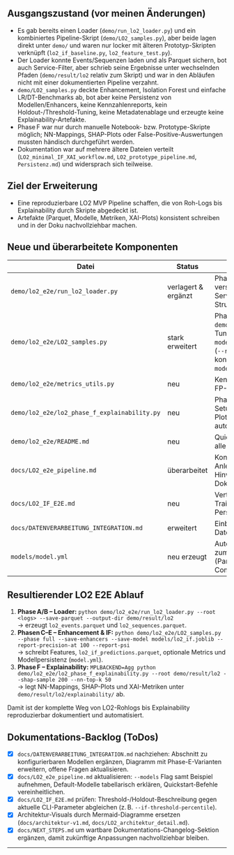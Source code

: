 

## Ausgangszustand (vor meinen Änderungen)
- Es gab bereits einen Loader (`demo/run_lo2_loader.py`) und ein kombiniertes Pipeline-Skript (`demo/LO2_samples.py`), aber beide lagen direkt unter `demo/` und waren nur locker mit älteren Prototyp-Skripten verknüpft (`lo2_if_baseline.py`, `lo2_feature_test.py`).
- Der Loader konnte Events/Sequenzen laden und als Parquet sichern, bot auch Service-Filter, aber schrieb seine Ergebnisse unter wechselnden Pfaden (`demo/result/lo2` relativ zum Skript) und war in den Abläufen nicht mit einer dokumentierten Pipeline verzahnt.
- `demo/LO2_samples.py` deckte Enhancement, Isolation Forest und einfache LR/DT-Benchmarks ab, bot aber keine Persistenz von Modellen/Enhancers, keine Kennzahlenreports, kein Holdout-/Threshold-Tuning, keine Metadatenablage und erzeugte keine Explainability-Artefakte.
- Phase F war nur durch manuelle Notebook- bzw. Prototype-Skripte möglich; NN-Mappings, SHAP-Plots oder False-Positive-Auswertungen mussten händisch durchgeführt werden.
- Dokumentation war auf mehrere ältere Dateien verteilt (`LO2_minimal_IF_XAI_workflow.md`, `LO2_prototype_pipeline.md`, `Persistenz.md`) und widersprach sich teilweise.

## Ziel der Erweiterung
- Eine reproduzierbare LO2 MVP Pipeline schaffen, die von Roh-Logs bis Explainability durch Skripte abgedeckt ist.
- Artefakte (Parquet, Modelle, Metriken, XAI-Plots) konsistent schreiben und in der Doku nachvollziehbar machen.

## Neue und überarbeitete Komponenten

| Datei | Status | Rolle im E2E-Prozess |
| --- | --- | --- |
| `demo/lo2_e2e/run_lo2_loader.py` | verlagert & ergänzt | Phase B: Loader nach `demo/lo2_e2e/` verschoben, Pfade vereinheitlicht, Service-Type-Filter und klare Output-Struktur (`demo/result/lo2/`). |
| `demo/lo2_e2e/LO2_samples.py` | stark erweitert | Phasen C–E: bestehendes Skript aus `demo/` migriert, um Holdout/Threshold-Tuning, Modell-Persistenz (`--save-model`), Enhancer-Export, Kennzahlen (`--report-*`), Metadata-Dump **und** ein konfigurierbares Modell-Registry (`--models` / `--list-models`) erweitert. |
| `demo/lo2_e2e/metrics_utils.py` | neu | Kennzahlen-Helfer für Precision@k, FP-Rate@α, PSI auf den IF-Scores. |
| `demo/lo2_e2e/lo2_phase_f_explainability.py` | neu | Phase F: Reproduziert bestes IF-Setup, erstellt NN-Mapping, SHAP-Plots, False-Positive-Reports – erste automatisierte Explainability-Stufe. |
| `demo/lo2_e2e/README.md` | neu | Quickstart mit drei Kommandos über alle Phasen hinweg. |
| `docs/LO2_e2e_pipeline.md` | überarbeitet | Konsolidierte Schritt-für-Schritt-Anleitung, Artefakt-Index und Tuning-Hinweise (ersetzt ältere Prototyp-Dokumente). |
| `docs/LO2_IF_E2E.md` | neu | Vertiefung zu Isolation-Forest-Training, Schwellenkalibrierung und Persistenz. |
| `docs/DATENVERARBEITUNG_INTEGRATION.md` | erweitert | Einbettung des LO2-Flows in Datenverarbeitung/Integrationskontext. |
| `models/model.yml` | neu erzeugt | Automatischer Metadaten-Snapshot zum gespeicherten Isolation-Forest (Parameter, Training-Stats, Git-Commit). |

## Resultierender LO2 E2E Ablauf
1. **Phase A/B – Loader:** `python demo/lo2_e2e/run_lo2_loader.py --root <logs> --save-parquet --output-dir demo/result/lo2`  
   → erzeugt `lo2_events.parquet` und `lo2_sequences.parquet`.
2. **Phasen C–E – Enhancement & IF:** `python demo/lo2_e2e/LO2_samples.py --phase full --save-enhancers --save-model models/lo2_if.joblib --report-precision-at 100 --report-psi`  
   → schreibt Features, `lo2_if_predictions.parquet`, optionale Metrics und Modellpersistenz (`model.yml`).
3. **Phase F – Explainability:** `MPLBACKEND=Agg python demo/lo2_e2e/lo2_phase_f_explainability.py --root demo/result/lo2 --shap-sample 200 --nn-top-k 50`  
   → legt NN-Mappings, SHAP-Plots und XAI-Metriken unter `demo/result/lo2/explainability/` ab.

Damit ist der komplette Weg von LO2-Rohlogs bis Explainability reproduzierbar dokumentiert und automatisiert.

## Dokumentations-Backlog (ToDos)
- [x] `docs/DATENVERARBEITUNG_INTEGRATION.md` nachziehen: Abschnitt zu konfigurierbaren Modellen ergänzen, Diagramm mit Phase-E-Varianten erweitern, offene Fragen aktualisieren.
- [x] `docs/LO2_e2e_pipeline.md` aktualisieren: `--models` Flag samt Beispiel aufnehmen, Default-Modelle tabellarisch erklären, Quickstart-Befehle vereinheitlichen.
- [x] `docs/LO2_IF_E2E.md` prüfen: Threshold-/Holdout-Beschreibung gegen aktuelle CLI-Parameter abgleichen (z. B. `--if-threshold-percentile`).
- [x] Architektur-Visuals durch Mermaid-Diagramme ersetzen (`docs/architektur-v1.md`, `docs/LO2_architektur_detail.md`).
- [x] `docs/NEXT_STEPS.md` um wartbare Dokumentations-Changelog-Sektion ergänzen, damit zukünftige Anpassungen nachvollziehbar bleiben.

----
